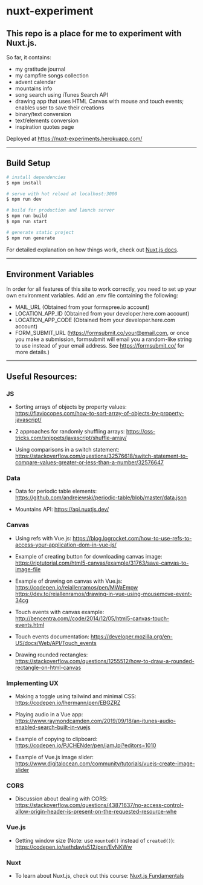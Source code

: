 # nuxt-experiment

## This repo is a place for me to experiment with Nuxt.js.

So far, it contains:

- my gratitude journal
- my campfire songs collection
- advent calendar
- mountains info
- song search using iTunes Search API
- drawing app that uses HTML Canvas with mouse and touch events; enables user to save their creations
- binary/text conversion
- text/elements conversion
- inspiration quotes page

Deployed at https://nuxt-experiments.herokuapp.com/

---

## Build Setup

```bash
# install dependencies
$ npm install

# serve with hot reload at localhost:3000
$ npm run dev

# build for production and launch server
$ npm run build
$ npm run start

# generate static project
$ npm run generate
```

For detailed explanation on how things work, check out [Nuxt.js docs](https://nuxtjs.org).

---

## Environment Variables

In order for all features of this site to work correctly, you need to set up your own environment variables. Add an .env file containing the following:

- MAIL_URL (Obtained from your formspree.io account)
- LOCATION_APP_ID (Obtained from your developer.here.com account)
- LOCATION_APP_CODE (Obtained from your developer.here.com account)
- FORM_SUBMIT_URL (https://formsubmit.co/your@email.com, or once you make a submission, formsubmit will email you a random-like string to use instead of your email address. See https://formsubmit.co/ for more details.)

---

## Useful Resources:

### JS

- Sorting arrays of objects by property values: https://flaviocopes.com/how-to-sort-array-of-objects-by-property-javascript/

- 2 approaches for randomly shuffling arrays: https://css-tricks.com/snippets/javascript/shuffle-array/

- Using comparisons in a switch statement: https://stackoverflow.com/questions/32576618/switch-statement-to-compare-values-greater-or-less-than-a-number/32576647

### Data

- Data for periodic table elements: https://github.com/andrejewski/periodic-table/blob/master/data.json

- Mountains API: https://api.nuxtjs.dev/

### Canvas

- Using refs with Vue.js: https://blog.logrocket.com/how-to-use-refs-to-access-your-application-dom-in-vue-js/

- Example of creating button for downloading canvas image: https://riptutorial.com/html5-canvas/example/31763/save-canvas-to-image-file

- Example of drawing on canvas with Vue.js: https://codepen.io/reiallenramos/pen/MWaEmpw https://dev.to/reiallenramos/drawing-in-vue-using-mousemove-event-34cg

- Touch events with canvas example: http://bencentra.com//code/2014/12/05/html5-canvas-touch-events.html

- Touch events documentation: https://developer.mozilla.org/en-US/docs/Web/API/Touch_events

- Drawing rounded rectangles: https://stackoverflow.com/questions/1255512/how-to-draw-a-rounded-rectangle-on-html-canvas

### Implementing UX

- Making a toggle using tailwind and minimal CSS: https://codepen.io/lhermann/pen/EBGZRZ

- Playing audio in a Vue app: https://www.raymondcamden.com/2019/09/18/an-itunes-audio-enabled-search-built-in-vuejs

- Example of copying to clipboard: https://codepen.io/PJCHENder/pen/jamJpj?editors=1010

- Example of Vue.js image slider: https://www.digitalocean.com/community/tutorials/vuejs-create-image-slider

### CORS

- Discussion about dealing with CORS: https://stackoverflow.com/questions/43871637/no-access-control-allow-origin-header-is-present-on-the-requested-resource-whe

### Vue.js

- Getting window size (Note: use `mounted()` instead of `created()`): https://codepen.io/sethdavis512/pen/EvNKWw

### Nuxt

- To learn about Nuxt.js, check out this course: [Nuxt.js Fundamentals](https://vueschool.io/courses/nuxtjs-fundamentals)
